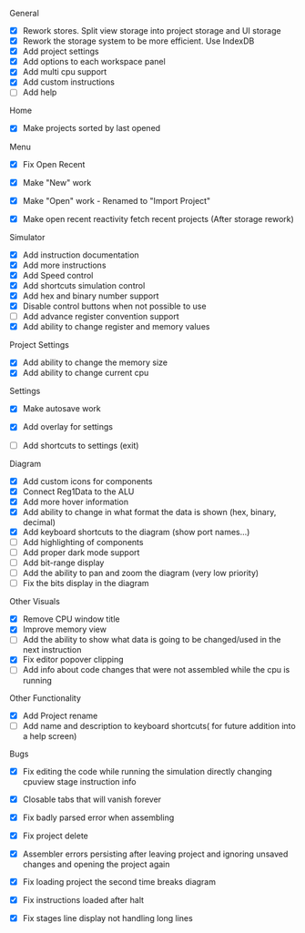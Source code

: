 
General
- [x] Rework stores. Split view storage into project storage and UI storage
- [x] Rework the storage system to be more efficient. Use IndexDB
- [x] Add project settings
- [x] Add options to each workspace panel
- [x] Add multi cpu support
- [x] Add custom instructions
- [ ] Add help

Home
- [x] Make projects sorted by last opened

Menu
- [x] Fix Open Recent
- [x] Make "New" work
- [x] Make "Open" work - Renamed to "Import Project"
- [x] Make open recent reactivity fetch recent projects (After storage rework)


Simulator
- [x] Add instruction documentation
- [x] Add more instructions
- [x] Add Speed control
- [x] Add shortcuts simulation control
- [x] Add hex and binary number support
- [x] Disable control buttons when not possible to use
- [ ] Add advance register convention support
- [x] Add ability to change register and memory values

Project Settings
- [x] Add ability to change the memory size
- [x] Add ability to change current cpu

Settings
- [x] Make autosave work
- [x] Add overlay for settings
- [ ] Add shortcuts to settings (exit)


Diagram
- [x] Add custom icons for components
- [x] Connect Reg1Data to the ALU
- [x] Add more hover information
- [x] Add ability to change in what format the data is shown (hex, binary, decimal)
- [x] Add keyboard shortcuts to the diagram (show port names...) 
- [ ] Add highlighting of components
- [ ] Add proper dark mode support
- [ ] Add bit-range display
- [ ] Add the ability to pan and zoom the diagram (very low priority)
- [ ] Fix the bits display in the diagram

Other Visuals
- [x] Remove CPU window title
- [x] Improve memory view
- [ ] Add the ability to show what data is going to be changed/used in the next instruction
- [x] Fix editor popover clipping
- [ ] Add info about code changes that were not assembled while the cpu is running

Other Functionality
- [x] Add Project rename
- [ ] Add name and description to keyboard shortcuts( for future addition into a help screen)

Bugs
- [x] Fix editing the code while running the simulation directly changing cpuview stage instruction info
- [x] Closable tabs that will vanish forever
- [x] Fix badly parsed error when assembling
- [x] Fix project delete
- [x] Assembler errors persisting after leaving project and ignoring unsaved changes and opening the project again
- [x] Fix loading project the second time breaks diagram
- [x] Fix instructions loaded after halt
- [x] Fix stages line display not handling long lines

